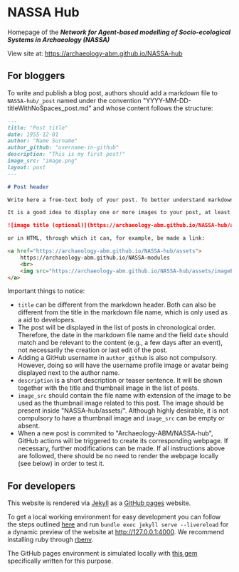 # NASSA Hub

Homepage of the **_Network for Agent-based modelling of Socio-ecological Systems in Archaeology (NASSA)_**

View site at: https://archaeology-abm.github.io/NASSA-hub

## For bloggers

To write and publish a blog post, authors should add a markdown file to `NASSA-hub/_post` named under the convention "YYYY-MM-DD-titleWithNoSpaces_post.md" and whose content follows the structure:

```markdown
---
title: "Post title"
date: 1955-12-01
author: "Name Surname"
author_github: "username-in-github"
description: "This is my first post!"
image_src: "image.png"
layout: post
---

# Post header

Write here a free-text body of your post. To better understand markdown, we recommend consulting resources online such as [Adam Pritchard's Markdown-Cheatsheet](https://github.com/adam-p/markdown-here/wiki/Markdown-Cheatsheet). Note that GitHub-flavoured markdown accepts also HTML. 

It is a good idea to display one or more images to your post, at least the one used as thumbnail referenced in `image_src`. After being added to "NASSA-hub/assets/", an image can be displayed in markdown:

![image title (optional)](https://archaeology-abm.github.io/NASSA-hub/assets/imageExampleName.png)

or in HTML, through which it can, for example, be made a link:

<a href="https://archaeology-abm.github.io/NASSA-hub/assets">
    https://archaeology-abm.github.io/NASSA-modules
    <br>
    <img src="https://archaeology-abm.github.io/NASSA-hub/assets/imageExampleName.png" alt="Image alternative text" width="400"/>
</a>
```

Important things to notice:

- `title` can be different from the markdown header. Both can also be different from the title in the markdown file name, which is only used as a aid to developers.  
- The post will be displayed in the list of posts in chronological order. Therefore, the date in the markdown file name and the field `date` should match and be relevant to the content (e.g., a few days after an event), not necessarily the creation or last edit of the post.  
- Adding a GitHub username in `author_github` is also not compulsory. However, doing so will have the username profile image or avatar being displayed next to the author name.  
- `description` is a short description or teaser sentence. It will be shown together with the title and thumbnail image in the list of posts.
- `image_src` should contain the file name with extension of the image to be used as the thumbnail image related to this post. The image should be present inside "NASSA-hub/assets/". Although highly desirable, it is not compulsory to have a thumbnail image and `image_src` can be empty or absent.  
- When a new post is commited to "Archaeology-ABM/NASSA-hub", GitHub actions will be triggered to create its corresponding webpage. If necessary, further modifications can be made. If all instructions above are followed, there should be no need to render the webpage locally (see below) in order to test it.

## For developers

This website is rendered via [Jekyll](https://jekyllrb.com) as a [GitHub pages](https://pages.github.com/) website.

To get a local working environment for easy development you can follow the steps outlined [here](https://docs.github.com/en/pages/setting-up-a-github-pages-site-with-jekyll/testing-your-github-pages-site-locally-with-jekyll) and run `bundle exec jekyll serve --livereload` for a dynamic preview of the website at http://127.0.0.1:4000. We recommend installing ruby through [rbenv](https://github.com/rbenv/rbenv).

The GitHub pages environment is simulated locally with [this gem](https://github.com/github/pages-gem) specifically written for this purpose.

